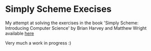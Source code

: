 # Simply Scheme Execises

My attempt at solving the exercises in the book 'Simply Scheme: Introducing Computer Science' by Brian Harvey and Matthew Wright available [here](https://people.eecs.berkeley.edu/~bh/ss-toc2.html)

Very much a work in progress :)